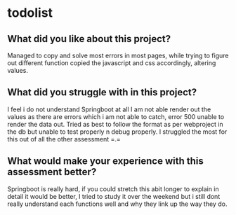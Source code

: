 # todolist

## What did you like about this project?
Managed to copy and solve most errors in most pages, while trying to figure out different function
copied the javascript and css accordingly, altering values.

## What did you struggle with in this project?
I feel i do not understand Springboot at all
I am not able render out the values as there are errors which i am not able to catch,
error 500 unable to render the data out. Tried as best to follow the format as per webproject in the db but 
unable to test properly n debug properly.
I struggled the most for this out of all the other assessment =.=

## What would make your experience with this assessment better?
Springboot is really hard, if you could stretch this abit longer to explain in detail 
it would be better, I tried to study it over the weekend but i still dont really understand 
each functions well and why they link up the way they do. 
